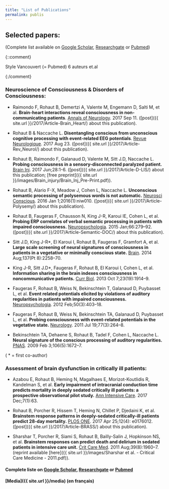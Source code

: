 ```yaml
---
title: "List of Publications"
permalink: publis
---
```




## Selected papers:
(Complete list available on [Google Scholar], [Researchgate] or [Pubmed])

{::comment}

Style Vancouvert (= Pubmed) 6 auteurs et.al

{:/comment}

<script type='text/javascript' src='https://d1bxh8uas1mnw7.cloudfront.net/assets/embed.js'></script>

### Neuroscience of Consciousness & Disorders of Consciousness:

- Raimondo F, Rohaut B, Demertzi A, Valente M, Engemann D, Salti M, et al. **Brain-heart interactions reveal consciousness in non-communicating patients**. [Annals of Neurology](http://dx.doi.org/10.1002/ana.25045). 2017 Sep 11. ([post]({{ site.url }}/2017/Article-Brain_Heart/) about this publication).
    <div class='altmetric-embed' data-badge-popover='bottom' data-hide-less-than='3' data-doi='10.1002/ana.25045'></div>

- Rohaut B & Naccache L. **Disentangling conscious from unconscious cognitive processing with event-related EEG potentials**. [Revue Neurologique](https://authors.elsevier.com/a/1Vj0582q-uB0k). 2017 Aug 23. ([post]({{ site.url }}/2017/Article-Rev_Neurol/) about this publication).
    <div class='altmetric-embed' data-badge-popover='bottom' data-hide-less-than='3' data-doi='10.1016/j.neurol.2017.08.001'></div>

- Rohaut B, Raimondo F, Galanaud D, Valente M, Sitt J.D, Naccache L. **Probing
consciousness in a sensory-disconnected paralyzed patient.** [Brain Inj](https://doi.org/10.1080/02699052.2017.1327673). 2017 Jun;28:1-6. ([post]({{ site.url }}/2017/Article-D-LIS/) about this publication; [free preprint]({{ site.url }}/images/Brain_injury/Brain_Inj_Pre-Print.pdf)).
    <div class='altmetric-embed' data-badge-popover='bottom' data-hide-less-than='3' data-doi='10.1080/02699052.2017.1327673'></div>

- Rohaut B, Alario F-X, Meadow J, Cohen L, Naccache L. **Unconscious semantic processing of polysemous words is not automatic.** [Neurosci Conscious](https://doi.org/10.1093/nc/niw010). 2016 Jan 1;2016(1):niw010. ([post]({{ site.url }}/2017/Article-Polysemy/) about this publication).
    <div class='altmetric-embed' data-badge-popover='bottom'  data-hide-less-than='3' data-doi='10.1093/nc/niw010'></div>

- Rohaut B, Faugeras F, Chausson N, King J-R, Karoui IE, Cohen L, et al. **Probing ERP correlates of verbal semantic processing in patients with impaired consciousness.** [Neuropsychologia](http://dx.doi.org/10.1016/j.neuropsychologia.2014.10.014). 2015 Jan;66:279–92. ([post]({{ site.url }}/2017/Article-Semantic-DOC/) about this publication).
    <div class='altmetric-embed' data-badge-popover='bottom'  data-hide-less-than='3'  data-doi='10.1016/j.neuropsychologia.2014.10.014'></div>

- Sitt J.D, King J-R*, El Karoui I, Rohaut B, Faugeras F, Gramfort A, et al. **Large scale screening of neural signatures of consciousness in patients in a vegetative or minimally conscious state.** [Brain](https://doi.org/10.1093/brain/awu141). 2014 Aug;137(Pt 8):2258–70.
    <div class='altmetric-embed' data-badge-popover='bottom'  data-hide-less-than='3' data-doi='10.1093/brain/awu141'></div>

- King J-R, Sitt J.D*, Faugeras F, Rohaut B, El Karoui I, Cohen L, et al. **Information sharing in the brain indexes consciousness in noncommunicative patients.** [Curr Biol](http://dx.doi.org/10.1016/j.cub.2013.07.075). 2013 Oct 7;23(19):1914–9.
    <div class='altmetric-embed' data-badge-popover='bottom'  data-hide-less-than='3' data-doi='10.1016/j.cub.2013.07.075'></div>

- Faugeras F, Rohaut B, Weiss N, Bekinschtein T, Galanaud D, Puybasset L, et al.  **Event related potentials elicited by violations of auditory regularities in patients with impaired consciousness.** [Neuropsychologia](http://dx.doi.org/10.1016/j.neuropsychologia.2011.12.015). 2012 Feb;50(3):403–18.
    <div class='altmetric-embed' data-badge-popover='bottom'  data-hide-less-than='3'  data-doi='10.1016/j.neuropsychologia.2011.12.015'></div>

- Faugeras F, Rohaut B, Weiss N, Bekinschtein TA, Galanaud D, Puybasset L, et al. **Probing consciousness with event-related potentials in the vegetative state.** [Neurology](http://dx.doi.org/10.1212/WNL.0b013e3182217ee8). 2011 Jul 19;77(3):264–8.
    <div class='altmetric-embed' data-badge-popover='bottom'  data-hide-less-than='3' data-doi='10.1212/WNL.0b013e3182217ee8'></div>

- Bekinschtein TA, Dehaene S, Rohaut B, Tadel F, Cohen L, Naccache L. **Neural signature of the conscious processing of auditory regularities.** [PNAS](http://dx.doi.org/10.1073/pnas.0809667106). 2009 Feb 3;106(5):1672–7.
    <div class='altmetric-embed'  data-hide-less-than='3' data-badge-popover='bottom' data-doi='10.1073/pnas.0809667106'></div>

( * = first co-author)

### Assessment of brain dysfunction in critically ill patients:

- Azabou E, Rohaut B, Heming N, Magalhaes E, Morizot-Koutlidis R, Kandelman S, et al. **Early impairment of intracranial conduction time predicts
mortality in deeply sedated critically ill patients: a prospective observational
pilot study.** [Ann Intensive Care](https://doi.org/10.1186/s13613-017-0290-5). 2017 Dec;7(1):63.
    <div class='altmetric-embed' data-badge-popover='bottom'  data-hide-less-than='3' data-doi='10.1186/s13613-017-0290-5'></div>

- Rohaut B, Porcher R, Hissem T, Heming N, Chillet P, Djedaini K, et al. **Brainstem response patterns in deeply-sedated critically-ill patients predict 28-day mortality.** [PLOS ONE](https://doi.org/10.1371/journal.pone.0176012). 2017 Apr 25;12(4): e0176012. ([post]({{ site.url }}/2017/Article-BRASS/)  about this publication).
    <div class='altmetric-embed' data-badge-popover='bottom'  data-hide-less-than='3' data-doi='10.1371/journal.pone.0176012'></div>

- Sharshar T, Porcher R, Siami S, Rohaut B, Bailly-Salin J, Hopkinson NS, et al. **Brainstem responses can predict death and delirium in sedated patients in intensive care unit.** [Crit Care Med](http://dx.doi.org/10.1097/CCM.0b013e31821b843b). 2011 Aug;39(8):1960–7. (reprint available [here]({{ site.url }}/images/Sharshar et al. - Critical Care Medicine - 2011.pdf)).
    <div class='altmetric-embed' data-badge-popover='bottom'  data-hide-less-than='3' data-doi='10.1097/CCM.0b013e31821b843b'></div>

#### Complete liste on [Google Scholar], [Researchgate] or [Pubmed]

#### [Media]({{ site.url }}/media) (en français)

[Google Scholar]: https://scholar.google.fr/citations?hl=fr&user=jgHpg1oAAAAJ&view_op=list_works&sortby=pubdate
[Researchgate]:https://www.researchgate.net/profile/Benjamin_Rohaut
[Pubmed]:https://www.ncbi.nlm.nih.gov/pubmed/?term=Rohaut+B%5BAuthor%5D
